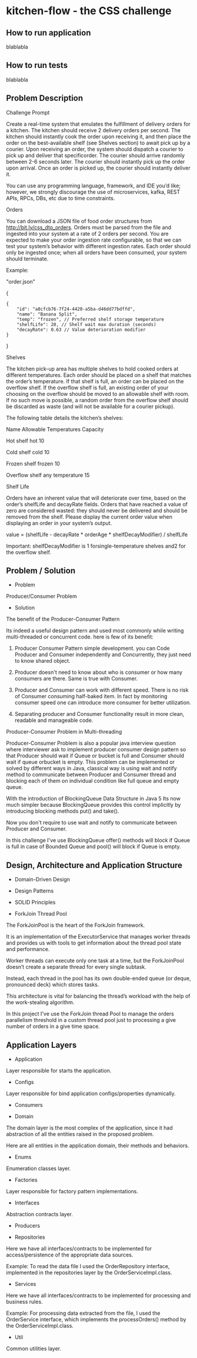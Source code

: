 # kitchen-flow - the CSS challenge

## How to run application

blablabla

## How to run tests

blablabla

## Problem Description

Challenge Prompt

Create a real-time system that emulates the fulfillment of delivery orders for a kitchen. The kitchen should receive 2 delivery orders per second. 
The kitchen should instantly cook the order upon receiving it, and then place the order on the best-available shelf (see ​Shelves section​) to await pick up by a courier.
Upon receiving an order, the system should dispatch a courier to pick up and deliver that ​specific​ order. The courier should arrive ​randomly​ between 2-6 seconds later. 
The courier should instantly pick up the order upon arrival. Once an order is picked up, the courier should instantly deliver it.

You can use any programming language, framework, and IDE you’d like; ​however​, we ​strongly discourage​ the use of microservices, kafka, REST APIs, RPCs, DBs, etc due to time constraints.

Orders

You can download a JSON file of food order structures from ​http://bit.ly/css_dto_orders​. Orders must be parsed from the file and ingested into your system at a rate of 2 orders per second. You are expected to make your order ingestion rate configurable, so that we can test your system’s behavior with different ingestion rates. Each order should only be ingested once; when all orders have been consumed, your system should terminate.

Example:

"order.json"

{

    {
        "id": "a8cfcb76-7f24-4420-a5ba-d46dd77bdffd",
        "name": "Banana Split",
        "temp": "frozen", ​// Preferred shelf storage temperature
        "shelfLife": 20, /​/ Shelf wait max duration (seconds)
        "decayRate": 0.63 /​/ Value deterioration modifier 
    }
}

Shelves

The kitchen pick-up area has multiple shelves to hold cooked orders at different temperatures. Each order should be placed on a shelf that matches the order’s temperature. 
If that shelf is full, an order can be placed on the overflow shelf. 
If the overflow shelf is full, an existing order of your choosing on the overflow should be moved to an allowable shelf with room​.​ 
If no such move is possible, a random order from the overflow shelf should be discarded as waste (and will not be available for a courier pickup). 

The following table details the kitchen’s shelves:

Name             Allowable Temperatures    Capacity

Hot shelf        hot                       10

Cold shelf       cold                      10

Frozen shelf     frozen                    10

Overflow shelf   any temperature           15

Shelf Life

Orders have an inherent value that will deteriorate over time, based on the order’s ​shelfLife​ and decayRate​ fields. 
Orders that have reached a value of zero are considered wasted: they should never be delivered and should be removed from the shelf. 
Please display the current order value when displaying an order in your system’s output.

value = (s​helfLife​ - ​decayRate *​​​ orderAge * shelfDecayModifier)​ / shelfLife
   
Important: shelfDecayModifier​ is 1​ ​forsingle-temperature shelves and ​2​ for the overflow shelf.


## Problem / Solution

* Problem

Producer/Consumer Problem


* Solution

The benefit of the Producer-Consumer Pattern

Its indeed a useful design pattern and used most commonly while writing multi-threaded or concurrent code. here
is few of its benefit:

1) Producer Consumer Pattern simple development. you can Code Producer and Consumer independently and Concurrently, they just need to know shared object.

2) Producer doesn't need to know about who is consumer or how many consumers are there. Same is true with Consumer.

3) Producer and Consumer can work with different speed. There is no risk of Consumer consuming half-baked item.
In fact by monitoring consumer speed one can introduce more consumer for better utilization.

4) Separating producer and Consumer functionality result in more clean, readable and manageable code.

Producer-Consumer Problem in Multi-threading

Producer-Consumer Problem is also a popular java interview question where interviewer ask to implement producer consumer design pattern so that Producer should wait if Queue or bucket is full and Consumer should wait if queue orbucket is empty. This problem can be implemented or solved by different ways in Java, classical way is using wait and notify method to communicate between Producer and Consumer thread and blocking each of them on individual condition like full queue and empty queue. 

With the introduction of BlockingQueue Data Structure in Java 5 Its now much simpler because BlockingQueue provides this control implicitly by introducing blocking methods put() and take(). 

Now you don't require to use wait and notify to communicate between Producer and Consumer. 

In this challenge I've use BlockingQueue offer() methods will block if Queue is full in case of Bounded Queue and pool() will block if Queue is empty. 

## Design, Architecture and Application Structure

* Domain-Driven Design

* Design Patterns

* SOLID Principles

* ForkJoin Thread Pool

The ForkJoinPool is the heart of the ForkJoin framework. 

It is an implementation of the ExecutorService that manages worker threads and provides us with tools to get information about the thread pool state and performance.

Worker threads can execute only one task at a time, but the ForkJoinPool doesn’t create a separate thread for every single subtask. 

Instead, each thread in the pool has its own double-ended queue (or deque, pronounced deck) which stores tasks.

This architecture is vital for balancing the thread’s workload with the help of the work-stealing algorithm.

In this project I've use the ForkJoin thread Pool to manage the orders parallelism threshold in a custom thread pool just to processing a give number of orders in a give time space.

## Application Layers

* Application

Layer responsible for starts the application. 

* Configs

Layer responsible for bind application configs/properties dynamically.

* Consumers

* Domain

The domain layer is the most complex of the application, since it had abstraction of all the entities raised in the proposed problem.

Here are all entities in the application domain, their methods and behaviors.

* Enums

Enumeration classes layer.

* Factories

Layer responsible for factory pattern implementations.

* Interfaces

Abstraction contracts layer. 

* Producers

* Repositories

Here we have all interfaces/contracts to be implemented for access/persistence of the appropriate data sources.

Example: To read the data file I used the OrderRepository interface, implemented in the repositories layer by the OrderServiceImpl.class.

* Services

Here we have all interfaces/contracts to be implemented for processing and business rules.

Example: For processing data extracted from the file, I used the OrderService interface, which implements the processOrders() method by the OrderServiceImpl.class.

* Util

Common utilities layer.






